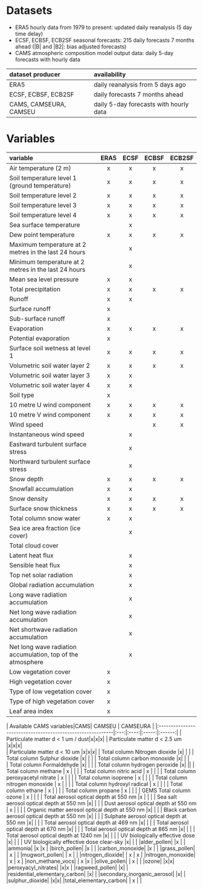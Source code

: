 # Datasets

* ERA5 hourly data from 1979 to present: updated daily reanalysis (5 day time delay) 
* ECSF, ECBSF, ECB2SF seasonal forecasts: 215 daily forecasts 7 months ahead (|B| and |B2|: bias adjusted forecasts)
* CAMS atmospheric composition model output data: daily 5-day forecasts with hourly data

|dataset producer|availability|
|:---|:---|
|ERA5| daily reanalysis from 5 days ago |
|ECSF, ECBSF, ECB2SF| daily forecasts 7 months ahead |
|CAMS, CAMSEURA, CAMSEU| daily 5-day forecasts with hourly data|

# Variables

| variable                                                   | ERA5| ECSF | ECBSF | ECB2SF | 
|:-----------------------------------------------------------|:---:|:----:|:-----:|:------:|
| Air temperature (2 m)                                      | x   | x    | x     | x      |      
| Soil temperature level 1 (ground temperature)              | x   | x    | x     | x      |      
| Soil temperature level 2                                   | x   | x    | x     | x      |      
| Soil temperature level 3                                   | x   | x    | x     | x      |      
| Soil temperature level 4                                   | x   | x    | x     | x      |      
| Sea surface temperature                                    |     | x    |       |        |      
| Dew point temperature                                      | x   | x    | x     |  x     |      
| Maximum temperature at 2 metres in the last 24 hours       |     | x    |       |        |      
| Minimum temperature at 2 metres in the last 24 hours       |     | x    |       |        |      
| Mean sea level pressure                                    | x   | x    |       |        |      
| Total precipitation                                        | x   | x    | x     | x      |       
| Runoff                                                     | x   | x    |       |        |      
| Surface runoff                                             | x   |      |       |        |      
| Sub-surface runoff                                         | x   |      |       |        |      
| Evaporation                                                | x   | x    | x     | x      |      
| Potential evaporation                                      | x   |      |       |        |      
| Surface soil wetness at level 1                            | x   | x    | x     | x      |      
| Volumetric soil water layer 2                              | x   | x    | x     | x      |      
| Volumetric soil water layer 3                              | x   | x    |       |        |      
| Volumetric soil water layer 4                              | x   | x    |       |        |       
| Soil type                                                  | x   |      |       |        |      
| 10 metre U wind component                                  | x   | x    | x     | x      |       
| 10 metre V wind component                                  | x   | x    | x     | x      |       
| Wind speed                                                 |     |      | x     | x      |      
| Instantaneous wind speed                                   |     | x    |       |        |      
| Eastward turbulent surface stress                          |     | x    |       |        |      
| Northward turbulent surface stress                         |     | x    |       |        |      
| Snow depth                                                 | x   | x    | x     | x      |      
| Snowfall accumulation                                      | x   | x    |       |        |      
| Snow density                                               | x   | x    | x     | x      |      
| Surface snow thickness                                     | x   | x    | x     | x      |      
| Total column snow water                                    | x   | x    |       |        |      
| Sea ice area fraction (ice cover)                          |     | x    |       |        |      
| Total cloud cover                                          |     |      |       |        |      
| Latent heat flux                                           |     | x    |       |        |      
| Sensible heat flux                                         |     | x    |       |        |      
| Top net solar radiation                                    |     | x    |       |        |      
| Global radiation accumulation                              |     | x    |       |        |      
| Long wave radiation accumulation                           |     | x    |       |        |      
| Net long wave radiation accumulation                       |     | x    |       |        |      
| Net shortwave radiation accumulation                       |     | x    |       |        |      
| Net long wave radiation accumulation, top of the atmosphere|     | x    |       |        |      
| Low vegetation cover                                       | x   |      |       |        |      
| High vegetation cover                                      | x   |      |       |        |      
| Type of low vegetation cover                               | x   |      |       |        |      
| Type of high vegetation cover                              | x   |      |       |        |      
| Leaf area index                                            | x   |      |       |        |      

| Available CAMS variables|CAMS| CAMSEU | CAMSEURA |
|:-----------------------------------------------------------|:---:|:----:|:-----:|:------:|
| Particulate matter d < 1 um / dust|x|x|x|
| Particulate matter d < 2.5 um |x|x|x|                                 
| Particulate matter d < 10 um |x|x|x|
| Total column Nitrogen dioxide |x| | |
| Total column Sulphur dioxide |x| | |
| Total column carbon monoxide |x| | |  
| Total column Formaldehyde |x| | |
| Total column hydrogen peroxide |x| ||
| Total column methane | x |       |        |
| Total column nitric acid |  x  |       |        |
| Total column peroxyacetyl nitrate |  x |       |        |
| Total column isoprene |  x  |       |        |
| Total column nitrogen monoxide | x  |       |        |
| Total column hydroxyl radical | x |       |        |
| Total column ethane |  x  |       |        |
| Total column propane |  x   |       |        |
| GEMS Total column ozone |  x  |       |        |
| Total aerosol optical depth at 550 nm |x |       |        |
| Sea salt aerosol optical depth at 550 nm |x| | |
| Dust aerosol optical depth at 550 nm |  x   |       |        | 
| Organic matter aerosol optical depth at 550 nm |x| | |
| Black carbon aerosol optical depth at 550 nm |x| | | 
| Sulphate aerosol optical depth at 550 nm |x| | | 
| Total aerosol optical depth at 469 nm |x| | | 
| Total aerosol optical depth at 670 nm |x|       |        | 
| Total aerosol optical depth at 865 nm |x|       |        | 
| Total aerosol optical depth at 1240 nm |x| | |
| UV biologically effective dose |x| | | 
| UV biologically effective dose clear-sky |x| | |
|alder_pollen| |x | |
|ammonia| |x |x | 
|birch_pollen| |x | | 
|carbon_monoxide|      |x       |        | 
|grass_pollen|      | x      |        | 
|mugwort_pollen|      | x      |        | 
|nitrogen_dioxide|      | x      | x       | 
|nitrogen_monoxide|      | x      | x       | 
|non_methane_vocs|      | x      |x | 
|olive_pollen|      | x      |        | 
|ozone| |x|x| 
|peroxyacyl_nitrates| |x|x    | 
|ragweed_pollen|      |x|      | 
|residential_elementary_carbon| |x| |
|secondary_inorganic_aerosol| |x| | 
|sulphur_dioxide|      |x|x|
|total_elementary_carbon|      |   x    |        | 
